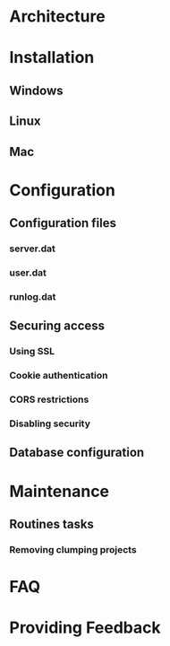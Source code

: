 # Architecture
# Installation
## Windows
## Linux
## Mac
# Configuration
## Configuration files
### server.dat
### user.dat
### runlog.dat
## Securing access
### Using SSL
### Cookie authentication
### CORS restrictions
### Disabling security
## Database configuration
# Maintenance
## Routines tasks
### Removing clumping projects
# FAQ
# Providing Feedback
